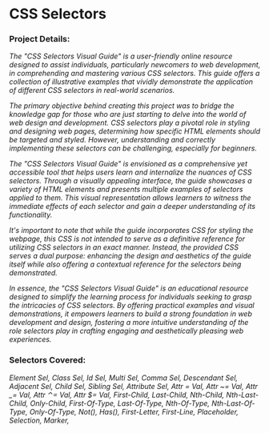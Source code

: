 # CSS Selectors

### Project Details:

_The "CSS Selectors Visual Guide" is a user-friendly online resource designed to assist individuals, particularly newcomers to web development,
in comprehending and mastering various CSS selectors. This guide offers a collection of illustrative examples that vividly demonstrate the
application of different CSS selectors in real-world scenarios._

_The primary objective behind creating this project was to bridge the knowledge gap for those who are just starting to delve into the world of web
design and development. CSS selectors play a pivotal role in styling and designing web pages, determining how specific HTML elements should be
targeted and styled. However, understanding and correctly implementing these selectors can be challenging, especially for beginners._

_The "CSS Selectors Visual Guide" is envisioned as a comprehensive yet accessible tool that helps users learn and internalize the nuances of CSS
selectors. Through a visually appealing interface, the guide showcases a variety of HTML elements and presents multiple examples of selectors
applied to them. This visual representation allows learners to witness the immediate effects of each selector and gain a deeper understanding of
its functionality._

_It's important to note that while the guide incorporates CSS for styling the webpage, this CSS is not intended to serve as a definitive reference
for utilizing CSS selectors in an exact manner. Instead, the provided CSS serves a dual purpose: enhancing the design and aesthetics of the guide
itself while also offering a contextual reference for the selectors being demonstrated._

_In essence, the "CSS Selectors Visual Guide" is an educational resource designed to simplify the learning process for individuals seeking to grasp
the intricacies of CSS selectors. By offering practical examples and visual demonstrations, it empowers learners to build a strong foundation in
web development and design, fostering a more intuitive understanding of the role selectors play in crafting engaging and aesthetically pleasing web
experiences._

### Selectors Covered:

_Element Sel, Class Sel, Id Sel, Multi Sel, Comma Sel, Descendant Sel, Adjacent Sel, Child Sel, Sibling Sel, Attribute Sel, Attr = Val, Attr ~= Val, Attr \_= Val, Attr ⌃= Val, Attr $= Val, First-Child, Last-Child, Nth-Child, Nth-Last-Child, Only-Child, First-Of-Type, Last-Of-Type, Nth-Of-Type, Nth-Last-Of-Type, Only-Of-Type, Not(), Has(), First-Letter, First-Line, Placeholder, Selection, Marker,_
